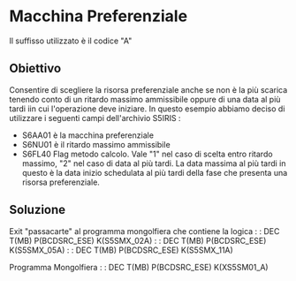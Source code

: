 


# Macchina Preferenziale
Il suffisso utilizzato è il codice "A"
## Obiettivo
Consentire di scegliere la risorsa preferenziale anche se non è la più scarica tenendo conto di un ritardo massimo ammissibile oppure di una data al più tardi iin cui l'operazione deve iniziare.
In questo esempio abbiamo deciso di utilizzare i seguenti campi dell'archivio S5IRIS : 
-  S6AA01  è la macchina preferenziale
-  S6NU01  è il ritardo massimo ammissibile
-  S6FL40  Flag metodo calcolo. Vale "1" nel caso di scelta entro ritardo massimo, "2"  nel caso di data al più tardi.
La data massima al più tardi in questo è la data inizio schedulata al più tardi della fase che presenta una risorsa preferenziale.
## Soluzione
Exit "passacarte"  al programma  mongolfiera che contiene la logica
 :  : DEC T(MB) P(BCDSRC_ESE) K(S5SMX_02A)
 :  : DEC T(MB) P(BCDSRC_ESE) K(S5SMX_05A)
 :  : DEC T(MB) P(BCDSRC_ESE) K(S5SMX_11A)

Programma Mongolfiera
 :  : DEC T(MB) P(BCDSRC_ESE) K(XS5SM01_A)

